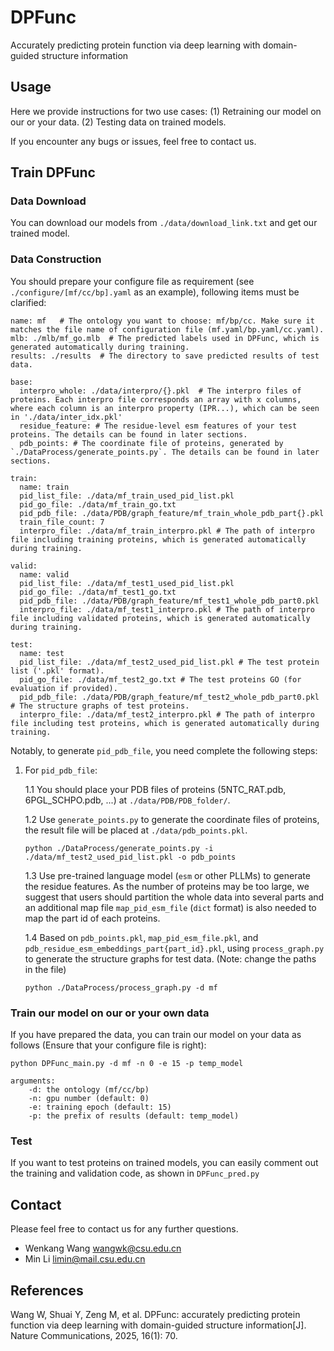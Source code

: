 # DPFunc
 Accurately predicting protein function via deep learning with domain-guided structure information

## Usage
Here we provide instructions for two use cases: (1) Retraining our model on our or your data. (2) Testing data on trained models.

If you encounter any bugs or issues, feel free to contact us.

## Train DPFunc

### Data Download
You can download our models from `./data/download_link.txt` and get our trained model.

### Data Construction
You should prepare your configure file as requirement (see `./configure/[mf/cc/bp].yaml` as an example), following items must be clarified:
```
name: mf   # The ontology you want to choose: mf/bp/cc. Make sure it matches the file name of configuration file (mf.yaml/bp.yaml/cc.yaml).
mlb: ./mlb/mf_go.mlb  # The predicted labels used in DPFunc, which is generated automatically during training.
results: ./results  # The directory to save predicted results of test data.

base:
  interpro_whole: ./data/interpro/{}.pkl  # The interpro files of proteins. Each interpro file corresponds an array with x columns, where each column is an interpro property (IPR...), which can be seen in './data/inter_idx.pkl' 
  residue_feature: # The residue-level esm features of your test proteins. The details can be found in later sections.
  pdb_points: # The coordinate file of proteins, generated by `./DataProcess/generate_points.py`. The details can be found in later sections.

train:
  name: train
  pid_list_file: ./data/mf_train_used_pid_list.pkl
  pid_go_file: ./data/mf_train_go.txt
  pid_pdb_file: ./data/PDB/graph_feature/mf_train_whole_pdb_part{}.pkl
  train_file_count: 7
  interpro_file: ./data/mf_train_interpro.pkl # The path of interpro file including training proteins, which is generated automatically during training.

valid:
  name: valid
  pid_list_file: ./data/mf_test1_used_pid_list.pkl
  pid_go_file: ./data/mf_test1_go.txt
  pid_pdb_file: ./data/PDB/graph_feature/mf_test1_whole_pdb_part0.pkl
  interpro_file: ./data/mf_test1_interpro.pkl # The path of interpro file including validated proteins, which is generated automatically during training.
  
test:
  name: test
  pid_list_file: ./data/mf_test2_used_pid_list.pkl # The test protein list ('.pkl' format).
  pid_go_file: ./data/mf_test2_go.txt # The test proteins GO (for evaluation if provided).
  pid_pdb_file: ./data/PDB/graph_feature/mf_test2_whole_pdb_part0.pkl # The structure graphs of test proteins.
  interpro_file: ./data/mf_test2_interpro.pkl # The path of interpro file including test proteins, which is generated automatically during training.
```

Notably, to generate `pid_pdb_file`, you need complete the following steps:
1. For `pid_pdb_file`:

    1.1 You should place your PDB files of proteins (5NTC_RAT.pdb, 6PGL_SCHPO.pdb, ...) at `./data/PDB/PDB_folder/`.

    1.2 Use `generate_points.py` to generate the coordinate files of proteins, the result file will be placed at `./data/pdb_points.pkl`.
    ```
    python ./DataProcess/generate_points.py -i ./data/mf_test2_used_pid_list.pkl -o pdb_points
    ```
    
    1.3 Use pre-trained language model (`esm` or other PLLMs) to generate the residue features. As the number of proteins may be too large, we suggest that users should partition the whole data into several parts and an additional map file `map_pid_esm_file` (`dict` format) is also needed to map the part id of each proteins.
    
    1.4 Based on `pdb_points.pkl`, `map_pid_esm_file.pkl`, and `pdb_residue_esm_embeddings_part{part_id}.pkl`, using `process_graph.py` to generate the structure graphs for test data. (Note: change the paths in the file)
    ```
    python ./DataProcess/process_graph.py -d mf
    ```

### Train our model on our or your own data
If you have prepared the data, you can train our model on your data as follows (Ensure that your configure file is right):
```
python DPFunc_main.py -d mf -n 0 -e 15 -p temp_model

arguments:
    -d: the ontology (mf/cc/bp)
    -n: gpu number (default: 0)
    -e: training epoch (default: 15)
    -p: the prefix of results (default: temp_model)
```

### Test
If you want to test proteins on trained models, you can easily comment out the training and validation code, as shown in `DPFunc_pred.py`


## Contact
Please feel free to contact us for any further questions.
- Wenkang Wang wangwk@csu.edu.cn
- Min Li limin@mail.csu.edu.cn

## References
Wang W, Shuai Y, Zeng M, et al. DPFunc: accurately predicting protein function via deep learning with domain-guided structure information[J]. Nature Communications, 2025, 16(1): 70.

